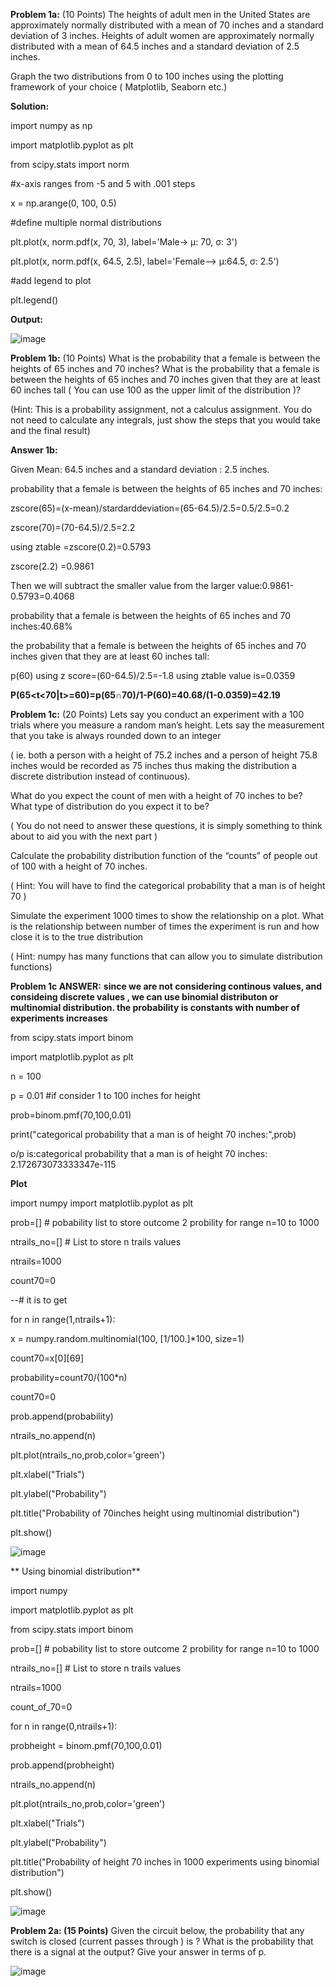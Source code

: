 

**Problem 1a:** (10 Points) The heights of adult men in the United States are approximately normally distributed with a mean of 70 inches and a standard deviation of 3 inches. Heights of adult women are approximately normally distributed with a mean of 64.5 inches and a standard deviation of 2.5 inches.

Graph the two distributions from 0 to 100 inches using the plotting framework of your choice ( Matplotlib, Seaborn etc.)

**Solution:**

import numpy as np

import matplotlib.pyplot as plt

from scipy.stats import norm

#x-axis ranges from -5 and 5 with .001 steps

x = np.arange(0, 100, 0.5)

#define multiple normal distributions

plt.plot(x, norm.pdf(x, 70, 3), label='Male-> μ: 70, σ: 3')

plt.plot(x, norm.pdf(x, 64.5, 2.5), label='Female--> μ:64.5, σ: 2.5')

#add legend to plot

plt.legend()

**Output:**

![image](https://user-images.githubusercontent.com/106718885/172023125-fdc52773-dd05-4716-b7ac-74ba05843ea0.png)

**Problem 1b:** (10 Points) What is the probability that a female is between the heights of 65 inches and 70 inches? What is the probability that a female is between the heights of 65 inches and 70 inches given that they are at least 60 inches tall ( You can use 100 as the upper limit of the distribution )?

(Hint: This is a probability assignment, not a calculus assignment. You do not need to calculate any integrals, just show the steps that you would take and the final result)

**Answer 1b:**

Given Mean: 64.5 inches and a standard deviation : 2.5 inches.

probability that a female is between the heights of 65 inches and 70 inches:

zscore(65)=(x-mean)/stardarddeviation=(65-64.5)/2.5=0.5/2.5=0.2

zscore(70)=(70-64.5)/2.5=2.2

using ztable =zscore(0.2)=0.5793

zscore(2.2) =0.9861

Then we will subtract the smaller value from the larger value:0.9861-0.5793=0.4068

probability that a female is between the heights of 65 inches and 70 inches:40.68%

the probability that a female is between the heights of 65 inches and 70 inches given that they are at least 60 inches tall:

p(60) using z score=(60-64.5)/2.5=-1.8 using ztable value is=0.0359

**P(65<t<70|t>=60)=p(65∩70)/1-P(60)=40.68/(1-0.0359)=42.19**


**Problem 1c:** (20 Points) Lets say you conduct an experiment with a 100 trials where you measure a random man’s height. Lets say the measurement that you take is always rounded down to an integer

( ie. both a person with a height of 75.2 inches and a person of height 75.8 inches would be recorded as 75 inches thus making the distribution a discrete distribution instead of continuous).

What do you expect the count of men with a height of 70 inches to be? What type of distribution do you expect it to be?

( You do not need to answer these questions, it is simply something to think about to aid you with the next part )

Calculate the probability distribution function of the “counts” of people out of 100 with a height of 70 inches.

( Hint: You will have to find the categorical probability that a man is of height 70 )

Simulate the experiment 1000 times to show the relationship on a plot. What is the relationship between number of times the experiment is run and how close it is to the true distribution

( Hint: numpy has many functions that can allow you to simulate distribution functions)

**Problem 1c ANSWER:**
**since we are not considering continous values, and consideing discrete values , we can use binomial distributon or multinomial distribution. the probability is constants with number of experiments increases**

from scipy.stats import binom

import matplotlib.pyplot as plt



n = 100

p = 0.01 #if consider 1 to 100 inches for height



prob=binom.pmf(70,100,0.01)

print("categorical probability that a man is of height 70 inches:",prob)

o/p is:categorical probability that a man is of height 70 inches: 2.172673073333347e-115


**Plot**

import numpy 
import matplotlib.pyplot as plt 

prob=[] # pobability list to store outcome 2 probility for range n=10 to 1000 

ntrails_no=[] # List to store n trails values 

ntrails=1000 

count70=0 

--# it is to get 

for n in range(1,ntrails+1): 

 x = numpy.random.multinomial(100, [1/100.]*100, size=1) 
 
 count70=x[0][69] 
 
 probability=count70/(100*n) 
 
 count70=0 
 
 prob.append(probability) 
 
 ntrails_no.append(n) 


plt.plot(ntrails_no,prob,color='green') 

plt.xlabel("Trials") 

plt.ylabel("Probability") 

plt.title("Probability of 70inches height using multinomial distribution") 

plt.show()

![image](https://user-images.githubusercontent.com/106718885/172027661-84bcf1eb-93b3-4e37-83c8-d8e439635e29.png)

**
Using binomial distribution**


import numpy 

import matplotlib.pyplot as plt 

from scipy.stats import binom

prob=[] # pobability list to store outcome 2 probility for range n=10 to 1000 

ntrails_no=[] # List to store n trails values 

ntrails=1000 

count_of_70=0 


for n in range(0,ntrails+1): 

 probheight = binom.pmf(70,100,0.01)

 prob.append(probheight)
 
 ntrails_no.append(n) 
 
plt.plot(ntrails_no,prob,color='green') 

plt.xlabel("Trials") 

plt.ylabel("Probability") 

plt.title("Probability of height 70 inches in 1000 experiments using binomial distribution") 

plt.show()

![image](https://user-images.githubusercontent.com/106718885/172027719-9543ca3a-a8bf-41df-a4af-fd2f9bc9ec7d.png)

**Problem 2a: (15 Points)**
Given the circuit below, the probability that any switch  is closed (current passes through ) is ? What is the probability that there is a signal at the output? Give your answer in terms of p.

![image](https://user-images.githubusercontent.com/106718885/172027860-718b8846-9b71-40c5-bdc8-bf260b348ae0.png)


